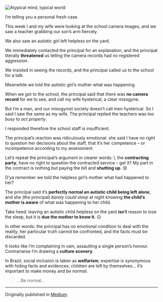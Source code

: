 ![Atypical mind, typical world](//cacilhas.info/img/autistic.png)

I’m telling you a personal fresh case.

This week I and my wife were looking at the school camera images, and we saw a teacher grabbing our son’s arm fiercely.

We also saw an autistic girl left helpless on the yard.

We immediately contacted the principal for an explanation, and the principal literally **threatened** us telling the camera records had no registered aggression.

We insisted in seeing the records, and the principal called us to the school for a talk.

Meanwhile we told the autistic girl’s mother what was happening.

When we got to the school, the principal said that there was **no camera record** for we to see, and call my wife hysterical, a clear misogyne.

But I’m a man, and our misogynist society doesn’t call men hysterical. So I said I saw the same as my wife. The principal replied the teachers was _too busy_ to _act properly_.

I responded therefore the school staff is insufficient.

The principal’s reaction was ridiculously emotional: she said I have _no right_ to question her decisions about the staff, that it’s her competence – or incompetence according to my assessment.

Let’s repeat the principal’s argument in clearer words: I, the **contracting party**, have no right to question the contracted service – get it? My part in the contract is nothing but paying the bill and **shutting up**. 😡

D’ya remember we told the helpless girl’s mother what had happened to her?

The principal said it’s **perfectly normal an autistic child being left alone**, and she (the principal) _barely could sleep_ at night knowing **the child’s mother is aware** of what was happening to her child.

Take heed: leaving an autistic child helpless on the yard **isn’t** reason to lose the sleep, but it is **due the mother to know it**. 😖

In other words: the principal has no emotional condition to deal with the reality, her particular truth cannot be confronted, and the facts must be discarded.

It looks like I’m complaining in vain, assaulting a single person’s honour. Contrariwise I’m drawing a **culture scenery**.

In Brazil, social inclusion is taken as **welfarism**; expertise is synonymous with hiding facts and evidences; children are left by themselves… it’s important to make money and _be normal_.

> …Be normal…

* * *

Originally published in [Medium](https://cacilhas.medium.com/an-atypical-school-ddc429f3bb3f).